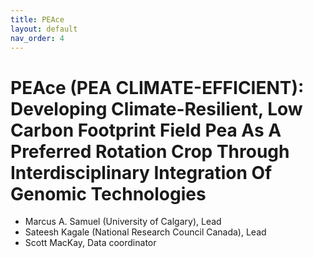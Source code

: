 ```yaml
---
title: PEAce
layout: default
nav_order: 4
---
```


# PEAce (PEA CLIMATE-EFFICIENT): Developing Climate-Resilient, Low Carbon Footprint Field Pea As A Preferred Rotation Crop Through Interdisciplinary Integration Of Genomic Technologies

* Marcus A. Samuel (University of Calgary), Lead
* Sateesh Kagale (National Research Council Canada), Lead
* Scott MacKay, Data coordinator